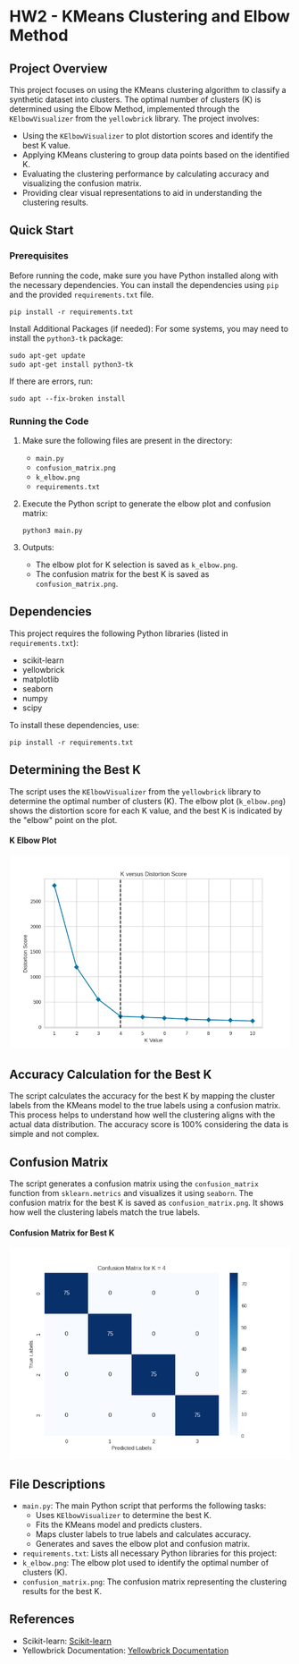 # HW2 - KMeans Clustering and Elbow Method

## Project Overview
This project focuses on using the KMeans clustering algorithm to classify a synthetic dataset into clusters. The optimal number of clusters (K) is determined using the Elbow Method, implemented through the `KElbowVisualizer` from the `yellowbrick` library. The project involves:
   - Using the `KElbowVisualizer` to plot distortion scores and identify the best K value.
   - Applying KMeans clustering to group data points based on the identified K.
   - Evaluating the clustering performance by calculating accuracy and visualizing the confusion matrix.
   - Providing clear visual representations to aid in understanding the clustering results.
     
## Quick Start

### Prerequisites
Before running the code, make sure you have Python installed along with the necessary dependencies. You can install the dependencies using `pip` and the provided `requirements.txt` file. 
```
pip install -r requirements.txt
```
   
Install Additional Packages (if needed): For some systems, you may need to install the `python3-tk` package:  
```
sudo apt-get update
sudo apt-get install python3-tk
```

If there are errors, run:
```
sudo apt --fix-broken install
```

### Running the Code
1. Make sure the following files are present in the directory:
   - `main.py`
   - `confusion_matrix.png`
   - `k_elbow.png`
   - `requirements.txt`
     
2. Execute the Python script to generate the elbow plot and confusion matrix:
   ```
   python3 main.py
   ```
   
3. Outputs:
   - The elbow plot for K selection is saved as `k_elbow.png`.
   - The confusion matrix for the best K is saved as `confusion_matrix.png`.
  
## Dependencies
This project requires the following Python libraries (listed in `requirements.txt`):
  - scikit-learn
  - yellowbrick
  - matplotlib
  - seaborn
  - numpy
  - scipy

To install these dependencies, use:
```
pip install -r requirements.txt
```

## Determining the Best K
The script uses the `KElbowVisualizer` from the `yellowbrick` library to determine the optimal number of clusters (K). The elbow plot (`k_elbow.png`) shows the distortion score for each K value, and the best K is indicated by the "elbow" point on the plot.
#### K Elbow Plot
![K Elbow Plot](k_elbow.png)

## Accuracy Calculation for the Best K
The script calculates the accuracy for the best K by mapping the cluster labels from the KMeans model to the true labels using a confusion matrix. This process helps to understand how well the clustering aligns with the actual data distribution. The accuracy score is 100% considering the data is simple and not complex.

## Confusion Matrix
The script generates a confusion matrix using the `confusion_matrix` function from `sklearn.metrics` and visualizes it using `seaborn`. The confusion matrix for the best K is saved as `confusion_matrix.png`. It shows how well the clustering labels match the true labels.
#### Confusion Matrix for Best K
![Confusion Matrix for Best K](confusion_matrix.png)

## File Descriptions
   - `main.py`: The main Python script that performs the following tasks:
      - Uses `KElbowVisualizer` to determine the best K.
      - Fits the KMeans model and predicts clusters.
      - Maps cluster labels to true labels and calculates accuracy.
      - Generates and saves the elbow plot and confusion matrix.
   - `requirements.txt`: Lists all necessary Python libraries for this project:
   - `k_elbow.png`: The elbow plot used to identify the optimal number of clusters (K).
   - `confusion_matrix.png`: The confusion matrix representing the clustering results for the best K.

## References
   - Scikit-learn: [Scikit-learn](https://scikit-learn.org)
   - Yellowbrick Documentation: [Yellowbrick Documentation](https://www.scikit-yb.org)
